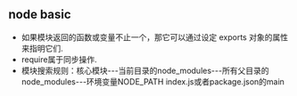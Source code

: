 ## node basic
+ 如果模块返回的函数或变量不止一个，那它可以通过设定 exports 对象的属性来指明它们.
+ require属于同步操作.
+ 模块搜索规则：核心模块---当前目录的node_modules---所有父目录的node_modules---环境变量NODE_PATH
index.js或者package.json的main
